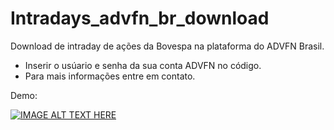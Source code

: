 # Intradays_advfn_br_download

Download de intraday de ações da Bovespa na plataforma do ADVFN Brasil.

* Inserir o usúario e senha da sua conta ADVFN no código.
* Para mais informações entre em contato.


Demo:

[![IMAGE ALT TEXT HERE](https://img.youtube.com/vi/a5eYXZeVucE/0.jpg)](https://www.youtube.com/watch?v=a5eYXZeVucE)
